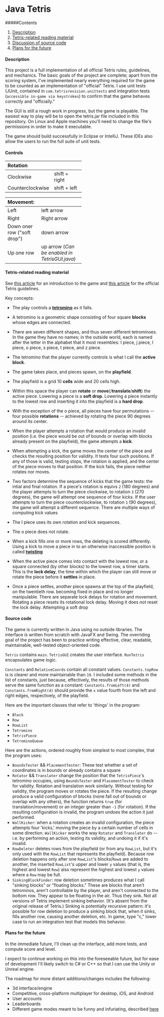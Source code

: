 <style>
table {
  width: 250px;
}
</style>


# Java Tetris

#####Contents
1. [Description](#description)
1. [Tetris-related reading material](#tetris)
1. [Discussion of source code](#code)
1. [Plans for the future](#plans)

#### Description <a name="description"></a> 

This project is a full implementation of all official Tetris rules, guidelines, and mechanics. The basic goals of the project are complete; apart from the scoring system, I've implemented nearly everything required for the game to be counted as an implementation of "official" Tetris. I use unit tests (JUnit, contained in `com.tetrisrevision.unittests` and integration tests (`accessible in-game via keystrokes`) to confirm that the game behaves correctly and "officially."

The GUI is still a rough work in progress, but the game is playable. The easiest way to play will be to open the tetris.jar file included in this repository. On Linux and Apple machines you'll need to change the file's permissions in order to make it executable.

The game should build successfully in Eclipse or IntelliJ. These IDEs also allow the users to run the full suite of unit tests.

#### Controls
Rotation||
:---|---|
Clockwise|shift + right
Counterclockwise|shift + left

Movement:||
:---|---|
Left|left arrow|
Right|Right arrow|
Down oner row ("soft drop")| down arrow|
Up one row |up arrow (*Can be enabled in TetrisGUI.java*)

#### Tetris-related reading material<a name="tetris"></a>

See [this article](https://en.wikipedia.org/wiki/Tetris) for an introduction to the game and [this article](https://tetris.wiki/Tetris_Guideline) for the official Tetris guidelines.

Key concepts:

* The play controls a [**tetromino**](https://tetris.fandom.com/wiki/Tetromino) as it falls.
* A tetromino is a geometric shape consisting of four square **blocks** whose edges are connected.
* There are seven different shapes, and thus seven different tetrominoes. In the game they have no names; in the outside world, each is named after the letter in the alphabet that it most resembles: I piece, j piece, l piece, o piece, s piece, t piece, and z piece. 
* The tetromino that the player currently controls is what I call the **active block**.
* The game takes place, and pieces spawn, on the **playfield**.
* The playfield is a grid 10 **cells** wide and 20 cells high.
* Within this space the player can **rotate** or **move**(/**translate**/**shift**) the active piece. Lowering a piece is a **soft drop**. Lowering a piece instantly to the lowest row and inserting it into the playfield is a **hard drop**. 
* With the exception of the o piece, all pieces have four permutations -- four possible **rotations** -- achieved by rotating the piece 90 degrees around its center.
* When the player attempts a rotation that would produce an invalid position (i.e. the piece would be out of bounds or overlap with blocks already present on the playfield), the game attempts a **kick**. 
* When attempting a kick, the game moves the center of the piece and checks the resulting position for validity. It tests four such positions. If any of those is valid, testing stops, the rotation is applied, and the center of the piece moves to that position. If the kick fails, the piece neither rotates nor moves.
* Two factors determine the sequence of kicks that the game tests: the intial and final rotation. If a piece's rotation is equivs `2` (180 degrees) and the player attempts to turn the piece clockwise, to rotation `3` (270 degrees), the game will attempt one sequence of four kicks. If the user attempts to turn the piece counterclockwise, to rotation `1` (90 degrees), the game will attempt a different sequence. There are multiple ways of computing kick values
* The I piece uses its own rotation and kick sequences.
* The o piece does not rotate.
* When a kick fills one or more rows, the deleting is scored differently. Using a kick to move a piece in to an otherwise inaccessible position is called [**twisting**](https://tetris.fandom.com/wiki/List_of_twists)

* When the active piece comes into contact with the lowest row, or a square connected (by other blocks) to the lowest row, a timer starts. This is the **lock delay**, the time within which the player can still move or rotate the piece before it **settles** in place.
* Once a piece settles, another piece spawns at the top of the playfield, on the twentieth row. becoming fixed in place and no longer manipulable. There are separate lock delays for rotation and movement. Rotating a piece resets its rotational lock delay. Moving it does *not* reset the lock delay. Attempting a soft drop 

#### Source code<a name="code"></a>
The game is currently written in Java using no outside libraries. The interface is written from scratch with JavaFX and Swing. The overriding goal of the project has been to practice writing effective, clear, readable, maintainable, well-tested object-oriented code.

`Tetris` contains `main`. `TetrisGUI` creates the user interface. `RunTetris` encapsulates game logic. 

`Constants` and `RelativeCoords` contain all constant values. `Constants.topRow` is is clearer and more maintainable than `19`. I included some methods in the list of constants, just because, effectively, the results of those methods serve the same function as a constant: `Constants.fromLeft(4)` and `Constants.fromRight(4)` should provide the `x` value fourth from the left and right edges, respectively, of the playfield.

Here are the important classes that refer to 'things' in the program:

* `Block`
* `Row`
* `RowList`
* `Tetromino`
* `TetrisPiece`
* `TetrominoQueue`

Here are the actions, ordered roughly from simplest to most complex, that the program uses: 
* `BoundsTester` && `PlacementTester`: These test whether a set of coordinates is in bounds or already contains a square 
* `Rotator` && `Translater` change the position that the `TetrisPiece`'s tetromino occupies, using `BoundsTester` and `PlacementTester` to check for validity. Rotation and translation work similarly. Without testing for validity, the program moves or rotates the piece. If the resulting change produce a valid configuration of blocks (none fall out of bounds or overlap with any others), the function returns `true` (for translation/movement) or an integer greater than `-1` (for rotation). If the resulting configuration is invalid, the program undoes the action it just performed.
* `WallKicker`: when a rotation creates an invalid configuration, the piece attempts four 'kicks,' moving the piece by a certain number of cells in some direction. `WallKicker` works the way `Rotator` and `Translater` do -- i.e. by performing an action, testing its validity, and undoing it if it's invalid.
* `RowDeleter` deletes rows from the playfield (or from any `RowList`, but it's only used with the `RowList` that represents the playfield). Because row deletion happens only after one `RowList`'s blocks/`Row`s are added to another, the inserted `RowList`'s upper and lower `y` values (that is, the highest and lowest `Row`) also represent the highest and lowest `y` values where a `Row` may be full.
* `SinkingBlockFinder`: row deletion sometimes produces what I call "sinking blocks" or "floating blocks." These are blocks that aren't tetrominos, aren't controllable by the player, and aren't connected to the bottom row. They appear to be floating in the air. Thus they sink. Not all versions of Tetris implement sinking behavior. (It's absent from the original release of Tetris.) Sinking is potentially recursive pattern: it's possible for row deletion to produce a sinking block that, when it sinks, fills another row, causing another deletion, etc. In game, type "c," lower case to run an integration test that models this behavior.

#### Plans for the future

In the immediate future, I'll clean up the interface, add more tests, and compute score and level.

I expect to continue working on this into the foreseeable future, but for ease of development I'll likely switch to C# or C++ so that I can use the Unity or Unreal engine.

The roadmap for more distant additions/changes includes the following:
* 3d interface/engine
* Competitive, cross-platform multiplayer for desktop, iOS, and Android
* User accounts
* Leaderboards
* Different game modes meant to be funny and infuriating, described [here](https://github.com/smk291/tetris/blob/master/Modes.mdhttps://github.com/smk291/tetris/blob/master/Revision%)
